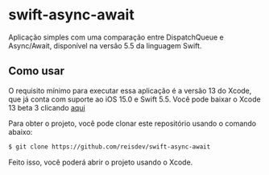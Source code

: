 # swift-async-await

Aplicação simples com uma comparação entre DispatchQueue e Async/Await, disponível na versão 5.5 da linguagem Swift.

## Como usar

O requisito mínimo para executar essa aplicação é a versão 13 do Xcode, que já conta com suporte ao iOS 15.0 e Swift 5.5.
Você pode baixar o Xcode 13 beta 3 clicando [aqui](https://developer.apple.com/services-account/download?path=/Developer_Tools/Xcode_13_beta_2/Xcode_13_beta_2.xip)

Para obter o projeto, você pode clonar este repositório usando o comando abaixo:

```bash
$ git clone https://github.com/reisdev/swift-async-await
```

Feito isso, você poderá abrir o projeto usando o Xcode.

